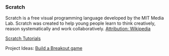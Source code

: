 ### Scratch

Scratch is a free visual programming language developed by the MIT Media Lab. Scratch was created to help young people learn to think creatively, reason systematically and work collaboratively.
[Attribution: Wikipedia](https://en.wikipedia.org/wiki/Scratch_(programming_language))

[Scratch Tutorials](https://scratch.mit.edu/tips)

Project Ideas: [Build a Breakout game](Scratch%20-%20Breakout.pdf)


